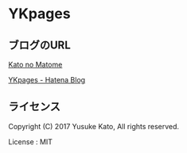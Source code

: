# YKpages

ブログのURL
---
[Kato no Matome](https://YusukeKato.github.io/YKpages/)

[YKpages - Hatena Blog](http://kato-robotics.hatenablog.com/)

ライセンス
---
Copyright (C) 2017 Yusuke Kato, All rights reserved.

License : MIT
